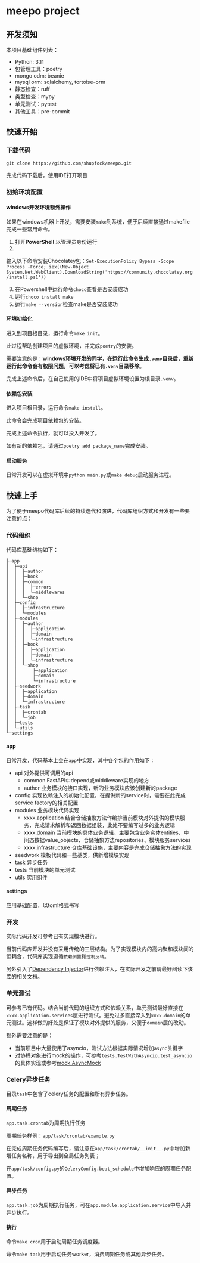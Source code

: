 # meepo project



## 开发须知

本项目基础组件列表：

- Python: 3.11
- 包管理工具：poetry
- mongo odm: beanie
- mysql orm: sqlalchemy, tortoise-orm
- 静态检查：ruff
- 类型检查：mypy
- 单元测试：pytest
- 其他工具：pre-commit

## 快速开始

### 下载代码

```shell
git clone https://github.com/shupfock/meepo.git
```

完成代码下载后，使用IDE打开项目

### 初始环境配置

#### windows开发环境额外操作

如果在windows机器上开发，需要安装`make`到系统，便于后续直接通过makefile完成一些常用命令。

1. 打开**PowerShell** 以管理员身份运行
2.

输入以下命令安装Chocolatey包：`Set-ExecutionPolicy Bypass -Scope Process -Force; iex((New-Object System.Net.WebClient).DownloadString('https://community.chocolatey.org/install.ps1'))`

3. 在Powershell中运行命令`choco`查看是否安装成功
4. 运行`choco install make`
5. 运行`make --version`检查make是否安装成功

#### 环境初始化

进入到项目根目录，运行命令`make init`。

此过程帮助创建项目的虚拟环境，并完成`poetry`的安装。

需要注意的是：**windows环境开发的同学，在运行此命令生成`.venv`目录后，重新运行此命令会有权限问题，可以考虑将已有`.venv`目录移除**。

完成上述命令后，在自己使用的IDE中将项目虚拟环境设置为根目录`.venv`。

#### 依赖包安装

进入项目根目录，运行命令`make install`。

此命令会完成项目依赖包的安装。

完成上述命令执行，就可以投入开发了。

如有新的依赖包，请通过`poetry add package_name`完成安装。

#### 启动服务

日常开发可以在虚拟环境中`python main.py`或`make debug`启动服务进程。



## 快速上手

为了便于meepo代码库后续的持续迭代和演进，代码库组织方式和开发有一些要注意的点：

### 代码组织

代码库基础结构如下：

```shell
├─app
│  ├─api
│  │  ├─author
│  │  ├─book
│  │  ├─common
│  │  │  ├─errors
│  │  │  └─middlewares
│  │  └─shop
│  ├─config
│  │  ├─infrastructure
│  │  └─modules
│  ├─modules
│  │  ├─author
│  │  │  ├─application
│  │  │  ├─domain
│  │  │  └─infrastructure
│  │  ├─book
│  │  │  ├─application
│  │  │  ├─domain
│  │  │  └─infrastructure
│  │  └─shop
│  │      ├─application
│  │      ├─domain
│  │      └─infrastructure
│  ├─seedwork
│  │  ├─application
│  │  ├─domain
│  │  └─infrastructure
│  ├─task
│  │  ├─crontab
│  │  └─job
│  ├─tests
│  └─utils
└─settings
```

#### app

日常开发，代码基本上会在`app`中实现，其中各个包的作用如下：

- api 对外提供可调用的api
  - common FastAPI中depend或middleware实现的地方
  - author 业务模块的接口实现，新的业务模块应该创建新的package
- config 实现依赖注入的初始化配置，在提供新的service时，需要在此完成service factory的相关配置
- modules 业务模块代码实现
  - xxxx.application 结合仓储抽象方法作编排当前模块对外提供的模块服务，完成请求解析和返回数据组装，此处不要编写过多的业务逻辑
  - xxxx.domain 当前模块的具体业务逻辑，主要包含业务实体entities、中间态数据value_objects、仓储抽象方法repositories、模块服务services
  - xxxx.infrastructure 仓库基础设施，主要内容是完成仓储抽象方法的实现
- seedwork 模板代码和一些基类，供新增模块实现
- task 异步任务
- tests 当前模块的单元测试
- utils 实用组件

#### settings

应用基础配置，以toml格式书写


### 开发

实际代码开发可参考已有实现模块进行。

当前代码库开发并没有采用传统的三层结构。为了实现模块内的高内聚和模块间的低耦合，代码库实现遵循`依赖倒置`和`控制反转`。

另外引入了[Dependency Injector](https://python-dependency-injector.ets-labs.org/)进行依赖注入，在实际开发之前请最好阅读下该库的相关文档。

### 单元测试

可参考已有代码。结合当前代码的组织方式和依赖关系，单元测试最好直接在`xxxx.application.services`层进行测试。避免过多直接深入到`xxxx.domain`的单元测试。这样做的好处是保证了模块对外提供的服务，又便于`domain`层的改动。

额外需要注意的是：

- 当前项目中大量使用了asyncio，测试方法根据实际情况增加`async`关键字
- 对协程对象进行mock的操作，可参考`tests.TestWithAsyncio.test_asyncio`的具体实现或参考[mock.AsyncMock](https://docs.python.org/3/library/unittest.mock.html#unittest.mock.AsyncMock)

### Celery异步任务

目录`task`中包含了celery任务的配置和所有异步任务。

#### 周期任务

`app.task.crontab`为周期执行任务

周期任务样例：`app/task/crontab/example.py`

在完成周期任务代码编写后，请注意在`app/task/crontab/__init__.py`中增加新增任务名称，用于导出到全局任务列表；

在`app/task/config.py`的`CeleryConfig.beat_schedule`中增加响应的周期任务配置。

#### 异步任务

`app.task.job`为周期执行任务，可在`app.module.application.service`中导入并异步执行。

#### 执行

命令`make cron`用于启动周期任务调度器。

命令`make task`用于启动任务worker，消费周期任务或其他异步任务。
